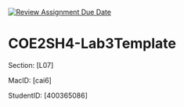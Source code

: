 [![Review Assignment Due Date](https://classroom.github.com/assets/deadline-readme-button-24ddc0f5d75046c5622901739e7c5dd533143b0c8e959d652212380cedb1ea36.svg)](https://classroom.github.com/a/UgAAsy80)
# COE2SH4-Lab3Template

Section: [L07]

MacID: [cai6]

StudentID: [400365086]